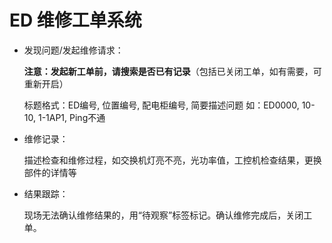 # ED 维修工单系统
* 发现问题/发起维修请求：
  
  __注意：发起新工单前，请搜索是否已有记录__（包括已关闭工单，如有需要，可重新开启）

  标题格式：ED编号, 位置编号, 配电柜编号, 简要描述问题  如：ED0000, 10-10, 1-1AP1, Ping不通

* 维修记录：

  描述检查和维修过程，如交换机灯亮不亮，光功率值，工控机检查结果，更换部件的详情等

* 结果跟踪：

  现场无法确认维修结果的，用“待观察”标签标记。确认维修完成后，关闭工单。
